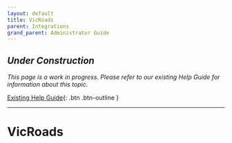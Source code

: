 ```yaml
---
layout: default
title: VicRoads
parent: Integrations
grand_parent: Administrator Guide
---
```


## *Under Construction*

*This page is a work in progress. Please refer to our existing Help Guide for information about this topic.*

[Existing Help Guide](https://help.pozi.com/search?query=vicroads){: .btn .btn-outline }

---

# VicRoads
